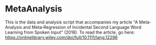 # MetaAnalysis
This is the data and analysis script that accompanies my article "A Meta‐Analysis and Meta‐Regression of Incidental Second Language Word Learning from Spoken Input" (2018). To read the article, go here: https://onlinelibrary.wiley.com/doi/full/10.1111/lang.12296
